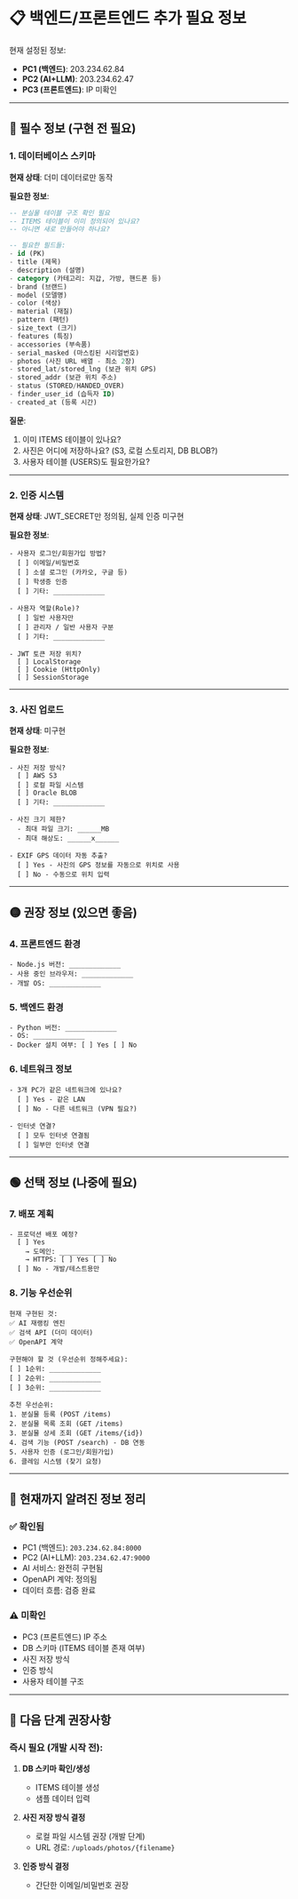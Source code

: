 # 📋 백엔드/프론트엔드 추가 필요 정보

현재 설정된 정보:
- **PC1 (백엔드)**: 203.234.62.84
- **PC2 (AI+LLM)**: 203.234.62.47
- **PC3 (프론트엔드)**: IP 미확인

---

## 🔴 필수 정보 (구현 전 필요)

### 1. 데이터베이스 스키마
**현재 상태**: 더미 데이터로만 동작

**필요한 정보**:
```sql
-- 분실물 테이블 구조 확인 필요
-- ITEMS 테이블이 이미 정의되어 있나요?
-- 아니면 새로 만들어야 하나요?

-- 필요한 필드들:
- id (PK)
- title (제목)
- description (설명)
- category (카테고리: 지갑, 가방, 핸드폰 등)
- brand (브랜드)
- model (모델명)
- color (색상)
- material (재질)
- pattern (패턴)
- size_text (크기)
- features (특징)
- accessories (부속품)
- serial_masked (마스킹된 시리얼번호)
- photos (사진 URL 배열 - 최소 2장)
- stored_lat/stored_lng (보관 위치 GPS)
- stored_addr (보관 위치 주소)
- status (STORED/HANDED_OVER)
- finder_user_id (습득자 ID)
- created_at (등록 시간)
```

**질문**:
1. 이미 ITEMS 테이블이 있나요?
2. 사진은 어디에 저장하나요? (S3, 로컬 스토리지, DB BLOB?)
3. 사용자 테이블 (USERS)도 필요한가요?

---

### 2. 인증 시스템
**현재 상태**: JWT_SECRET만 정의됨, 실제 인증 미구현

**필요한 정보**:
```
- 사용자 로그인/회원가입 방법?
  [ ] 이메일/비밀번호
  [ ] 소셜 로그인 (카카오, 구글 등)
  [ ] 학생증 인증
  [ ] 기타: _____________

- 사용자 역할(Role)?
  [ ] 일반 사용자만
  [ ] 관리자 / 일반 사용자 구분
  [ ] 기타: _____________

- JWT 토큰 저장 위치?
  [ ] LocalStorage
  [ ] Cookie (HttpOnly)
  [ ] SessionStorage
```

---

### 3. 사진 업로드
**현재 상태**: 미구현

**필요한 정보**:
```
- 사진 저장 방식?
  [ ] AWS S3
  [ ] 로컬 파일 시스템
  [ ] Oracle BLOB
  [ ] 기타: _____________

- 사진 크기 제한?
  - 최대 파일 크기: ______MB
  - 최대 해상도: ______x______

- EXIF GPS 데이터 자동 추출?
  [ ] Yes - 사진의 GPS 정보를 자동으로 위치로 사용
  [ ] No - 수동으로 위치 입력
```

---

## 🟡 권장 정보 (있으면 좋음)

### 4. 프론트엔드 환경
```
- Node.js 버전: _____________
- 사용 중인 브라우저: _____________
- 개발 OS: _____________
```

### 5. 백엔드 환경
```
- Python 버전: _____________
- OS: _____________
- Docker 설치 여부: [ ] Yes [ ] No
```

### 6. 네트워크 정보
```
- 3개 PC가 같은 네트워크에 있나요?
  [ ] Yes - 같은 LAN
  [ ] No - 다른 네트워크 (VPN 필요?)

- 인터넷 연결?
  [ ] 모두 인터넷 연결됨
  [ ] 일부만 인터넷 연결
```

---

## 🟢 선택 정보 (나중에 필요)

### 7. 배포 계획
```
- 프로덕션 배포 예정?
  [ ] Yes
    → 도메인: _____________
    → HTTPS: [ ] Yes [ ] No
  [ ] No - 개발/테스트용만
```

### 8. 기능 우선순위
```
현재 구현된 것:
✅ AI 재랭킹 엔진
✅ 검색 API (더미 데이터)
✅ OpenAPI 계약

구현해야 할 것 (우선순위 정해주세요):
[ ] 1순위: _____________
[ ] 2순위: _____________
[ ] 3순위: _____________

추천 우선순위:
1. 분실물 등록 (POST /items)
2. 분실물 목록 조회 (GET /items)
3. 분실물 상세 조회 (GET /items/{id})
4. 검색 기능 (POST /search) - DB 연동
5. 사용자 인증 (로그인/회원가입)
6. 클레임 시스템 (찾기 요청)
```

---

## 📝 현재까지 알려진 정보 정리

### ✅ 확인됨
- PC1 (백엔드): `203.234.62.84:8000`
- PC2 (AI+LLM): `203.234.62.47:9000`
- AI 서비스: 완전히 구현됨
- OpenAPI 계약: 정의됨
- 데이터 흐름: 검증 완료

### ⚠️ 미확인
- PC3 (프론트엔드) IP 주소
- DB 스키마 (ITEMS 테이블 존재 여부)
- 사진 저장 방식
- 인증 방식
- 사용자 테이블 구조

---

## 🎯 다음 단계 권장사항

### 즉시 필요 (개발 시작 전):
1. **DB 스키마 확인/생성**
   - ITEMS 테이블 생성
   - 샘플 데이터 입력
   
2. **사진 저장 방식 결정**
   - 로컬 파일 시스템 권장 (개발 단계)
   - URL 경로: `/uploads/photos/{filename}`

3. **인증 방식 결정**
   - 간단한 이메일/비밀번호 권장
